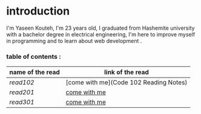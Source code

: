 # introduction
 I'm Yaseen Kouteh, I'm 23 years old, I graduated from Hashemite university with a bachelor degree in electrical engineering, I'm here to improve myself in programming  and to learn about web development .

 ### table of contents :
 
 **name of the read**   |   **link of the read**
 -----------------      |   --------
 *read102*              | [come with me](Code 102 Reading Notes)
 *read201*              |[come with me](Code-201-Reading-Notes)
 *read301*             |[come with me](Code-301-Reading-Notes)

 

 


